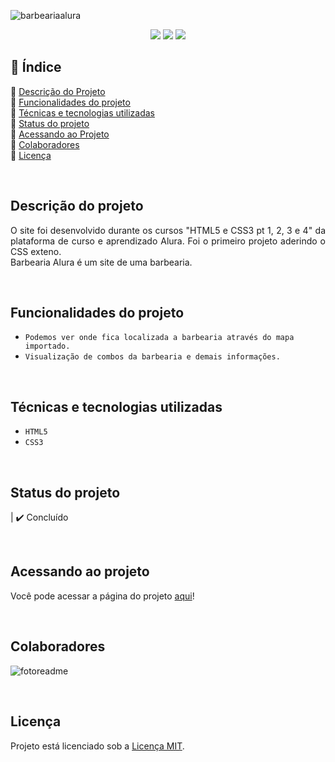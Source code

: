 ![barbeariaalura](https://user-images.githubusercontent.com/86852698/184994516-d7575c68-2e9e-4062-a8ca-46fb67fbd077.jpg)






<p align="center">
  <img src="http://img.shields.io/static/v1?label=STATUS&message=finished&color=GREEN&style=for-the-badge"/>
  <img src="http://img.shields.io/static/v1?label=responsive&message=no&color=red&style=for-the-badge"/>
  <img src="http://img.shields.io/static/v1?label=future%20modifications&message=no&color=orange&style=for-the-badge"/>
</p>


## 📎 Índice 
🔹 [Descrição do Projeto](#descrição-do-projeto)<br>
🔹 [Funcionalidades do projeto](#funcionalidades-do-projeto)<br>
🔹 [Técnicas e tecnologias utilizadas](#técnicas-e-tecnologias-utilizadas)<br>
🔹 [Status do projeto](#status-do-projeto)<br>
🔹 [Acessando ao Projeto](#acessando-ao-projeto)<br>
🔹 [Colaboradores](#colaboradores)<br>
🔹 [Licença](#licença)<br>

<br>

## Descrição do projeto 
<p align="justify">
  O site foi desenvolvido durante os cursos "HTML5 e CSS3 pt 1, 2, 3 e 4" da plataforma de curso e aprendizado Alura. Foi o primeiro projeto aderindo o CSS exteno.
  <br>
Barbearia Alura é um site de uma barbearia.
</p>

<br>

##  Funcionalidades do projeto
- ``Podemos ver onde fica localizada a barbearia através do mapa importado.``
- ``Visualização de combos da barbearia e demais informações.``

<br>

## Técnicas e tecnologias utilizadas
- ``HTML5``
- ``CSS3``

<br>

## Status do projeto
| ✔️ Concluído

<br>

## Acessando ao projeto
Você pode acessar a página do projeto [aqui](https://barbearia-alura-rosy.vercel.app/index.html)!

<br>

## Colaboradores
![fotoreadme](https://user-images.githubusercontent.com/86852698/182039502-6732fd18-962f-4ed8-8a9f-e5913ee1e0e3.jpg)

<br>

## Licença
Projeto está licenciado sob a [Licença MIT](https://github.com/fellypebardales/barbearia-alura/blob/f2398330701ef7525fbc8f8770df42ef9641d194/licenca.txt).
